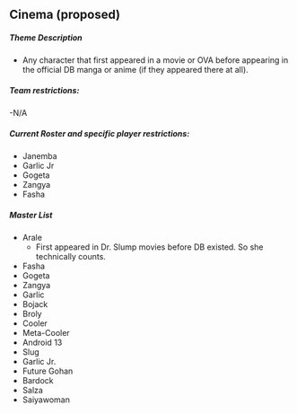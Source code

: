 ## Cinema (proposed)

##### Theme Description
- Any character that first appeared in a movie or OVA before appearing in the official DB manga or anime (if they appeared there at all).

##### Team restrictions:
-N/A

##### Current Roster and specific player restrictions:

- Janemba
- Garlic Jr
- Gogeta
- Zangya
- Fasha
  
##### Master List
- Arale
  - First appeared in Dr. Slump movies before DB existed. So she technically counts.
- Fasha
- Gogeta
- Zangya
- Garlic
- Bojack
- Broly
- Cooler
- Meta-Cooler
- Android 13
- Slug
- Garlic Jr.
- Future Gohan
- Bardock
- Salza
- Saiyawoman
